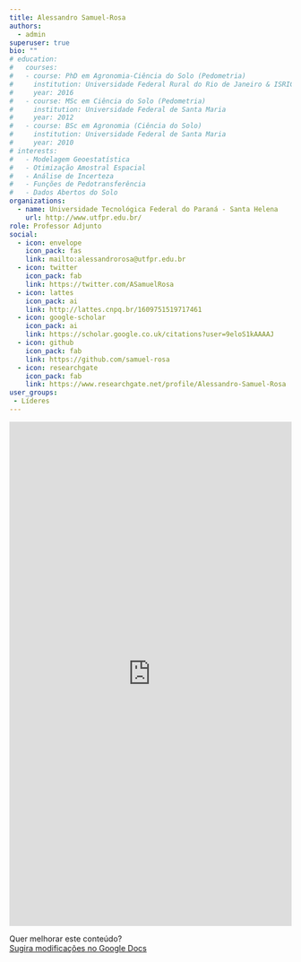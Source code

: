 ```yaml
---
title: Alessandro Samuel-Rosa
authors:
  - admin
superuser: true
bio: ""
# education:
#   courses:
#   - course: PhD em Agronomia-Ciência do Solo (Pedometria)
#     institution: Universidade Federal Rural do Rio de Janeiro & ISRIC World Soil Information
#     year: 2016
#   - course: MSc em Ciência do Solo (Pedometria)
#     institution: Universidade Federal de Santa Maria
#     year: 2012
#   - course: BSc em Agronomia (Ciência do Solo)
#     institution: Universidade Federal de Santa Maria
#     year: 2010
# interests:
#   - Modelagem Geoestatística
#   - Otimização Amostral Espacial
#   - Análise de Incerteza
#   - Funções de Pedotransferência
#   - Dados Abertos do Solo
organizations:
  - name: Universidade Tecnológica Federal do Paraná - Santa Helena
    url: http://www.utfpr.edu.br/
role: Professor Adjunto
social:
  - icon: envelope
    icon_pack: fas
    link: mailto:alessandrorosa@utfpr.edu.br
  - icon: twitter
    icon_pack: fab
    link: https://twitter.com/ASamuelRosa
  - icon: lattes
    icon_pack: ai
    link: http://lattes.cnpq.br/1609751519717461
  - icon: google-scholar
    icon_pack: ai
    link: https://scholar.google.co.uk/citations?user=9eloS1kAAAAJ
  - icon: github
    icon_pack: fab
    link: https://github.com/samuel-rosa
  - icon: researchgate
    icon_pack: fab
    link: https://www.researchgate.net/profile/Alessandro-Samuel-Rosa
user_groups:
 - Líderes
---
```


<iframe frameborder="0" style="width: 100%; height: 900px" src="https://docs.google.com/document/d/e/2PACX-1vRIdxyX87axAiLQqhpHO4MxdMCg9o9CwT75n2nhveBsJxh8JLwM6nQ5pnnh3QdPmhRE7OQOr8TQWoi4/pub?embedded=true"></iframe>

Quer melhorar este conteúdo?<br>
[<i class="fa fa-edit" aria-hidden="true"></i> Sugira modificações no Google Docs][edit]

[edit]: https://docs.google.com/document/d/1Ky84xaBgSh9ajEp1CCnkZlAkYOO8hwLkaKn3jAOyp8E/edit?usp=sharing
